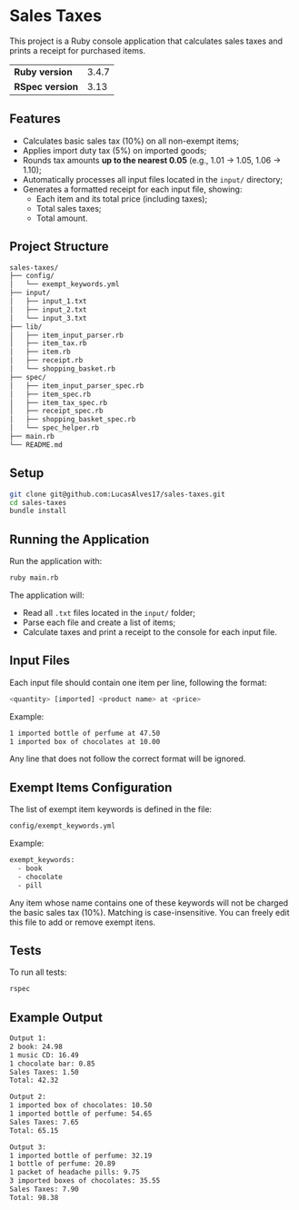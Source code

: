 # Sales Taxes

This project is a Ruby console application that calculates sales taxes and prints a receipt for purchased items.

<table>
  <tr>
    <td><b>Ruby version</b></td>
    <td>
      3.4.7
    </td>
  </tr>
  <tr>
    <td><b>RSpec version</b></td>
    <td>
      3.13
    </td>
  </tr>
</table>

## Features

 - Calculates basic sales tax (10%) on all non-exempt items;
 - Applies import duty tax (5%) on imported goods;
 - Rounds tax amounts **up to the nearest 0.05** (e.g., 1.01 → 1.05, 1.06 → 1.10);
 - Automatically processes all input files located in the `input/` directory;
 - Generates a formatted receipt for each input file, showing:
    - Each item and its total price (including taxes);
    - Total sales taxes;
    - Total amount.


## Project Structure
```bash
sales-taxes/
├── config/
│   └── exempt_keywords.yml
├── input/
│   ├── input_1.txt
│   ├── input_2.txt
│   └── input_3.txt
├── lib/
│   ├── item_input_parser.rb
│   ├── item_tax.rb
│   ├── item.rb
│   ├── receipt.rb
│   └── shopping_basket.rb
├── spec/
│   ├── item_input_parser_spec.rb
│   ├── item_spec.rb
│   ├── item_tax_spec.rb
│   ├── receipt_spec.rb
│   ├── shopping_basket_spec.rb
│   └── spec_helper.rb
├── main.rb
└── README.md
```

## Setup

```bash
git clone git@github.com:LucasAlves17/sales-taxes.git
cd sales-taxes
bundle install
```

## Running the Application
Run the application with:
```bash
ruby main.rb
```
The application will:

- Read all `.txt` files located in the `input/` folder;  
- Parse each file and create a list of items;  
- Calculate taxes and print a receipt to the console for each input file.

## Input Files
Each input file should contain one item per line, following the format:

```bash
<quantity> [imported] <product name> at <price>
```

Example:
```bash
1 imported bottle of perfume at 47.50
1 imported box of chocolates at 10.00
```
Any line that does not follow the correct format will be ignored.

## Exempt Items Configuration

The list of exempt item keywords is defined in the file:

```bash
config/exempt_keywords.yml
```

Example:

```bash
exempt_keywords:
  - book
  - chocolate
  - pill
```

Any item whose name contains one of these keywords will not be charged the basic sales tax (10%).
Matching is case-insensitive.
You can freely edit this file to add or remove exempt itens.

## Tests

To run all tests:

```bash
rspec
```

## Example Output
```bash
Output 1: 
2 book: 24.98
1 music CD: 16.49
1 chocolate bar: 0.85
Sales Taxes: 1.50
Total: 42.32

Output 2: 
1 imported box of chocolates: 10.50
1 imported bottle of perfume: 54.65
Sales Taxes: 7.65
Total: 65.15

Output 3: 
1 imported bottle of perfume: 32.19
1 bottle of perfume: 20.89
1 packet of headache pills: 9.75
3 imported boxes of chocolates: 35.55
Sales Taxes: 7.90
Total: 98.38
```